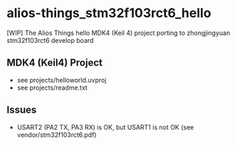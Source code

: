 # alios-things_stm32f103rct6_hello
[WIP] The Alios Things hello MDK4 (Keil 4) project porting to zhongjingyuan stm32f103rct6 develop board

## MDK4 (Keil4) Project  
* see projects/helloworld.uvproj  
* see projects/readme.txt  

## Issues  
* USART2 (PA2 TX, PA3 RX) is OK, but USART1 is not OK (see vendor/stm32f103rct6.pdf)    

